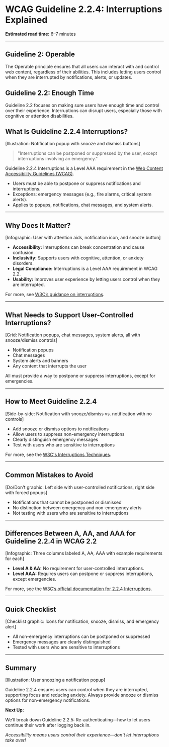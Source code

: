 <!--
title: WCAG Guideline 2.2.4: Interruptions Explained
series: Making the Web Accessible for All
description: A practical guide to WCAG Guideline 2.2.4 (Interruptions)—what it means, why it matters, and how to let users control when they are interrupted by messages or updates.
keywords: wcag 2.2.4, interruptions, accessibility, web standards, notifications, user control
image: wcag-2-2-4-interruptions.png
imageAlt: Illustration of a notification with a snooze or dismiss button and accessibility icons
-->

# **WCAG Guideline 2.2.4: Interruptions Explained**

**Estimated read time:** 6–7 minutes

---

## **Guideline 2: Operable**

The Operable principle ensures that all users can interact with and control web content, regardless of their abilities. This includes letting users control when they are interrupted by notifications, alerts, or updates.

## **Guideline 2.2: Enough Time**

Guideline 2.2 focuses on making sure users have enough time and control over their experience. Interruptions can disrupt users, especially those with cognitive or attention disabilities.

## **What Is Guideline 2.2.4 Interruptions?**

[Illustration: Notification popup with snooze and dismiss buttons]

> "Interruptions can be postponed or suppressed by the user, except interruptions involving an emergency."

Guideline 2.2.4 Interruptions is a Level AAA requirement in the [Web Content Accessibility Guidelines (WCAG)](https://www.w3.org/WAI/WCAG22/quickref/#interruptions).

- Users must be able to postpone or suppress notifications and interruptions.
- Exceptions: emergency messages (e.g., fire alarms, critical system alerts).
- Applies to popups, notifications, chat messages, and system alerts.

---

## **Why Does It Matter?**

[Infographic: User with attention aids, notification icon, and snooze button]

- **Accessibility:** Interruptions can break concentration and cause confusion.
- **Inclusivity:** Supports users with cognitive, attention, or anxiety disorders.
- **Legal Compliance:** Interruptions is a Level AAA requirement in WCAG 2.2.
- **Usability:** Improves user experience by letting users control when they are interrupted.

For more, see [W3C’s guidance on interruptions](https://www.w3.org/WAI/WCAG22/Understanding/interruptions.html).

---

## **What Needs to Support User-Controlled Interruptions?**

[Grid: Notification popups, chat messages, system alerts, all with snooze/dismiss controls]

- Notification popups
- Chat messages
- System alerts and banners
- Any content that interrupts the user

All must provide a way to postpone or suppress interruptions, except for emergencies.

---

## **How to Meet Guideline 2.2.4**

[Side-by-side: Notification with snooze/dismiss vs. notification with no controls]

- Add snooze or dismiss options to notifications
- Allow users to suppress non-emergency interruptions
- Clearly distinguish emergency messages
- Test with users who are sensitive to interruptions

For more, see the [W3C's Interruptions Techniques](https://www.w3.org/WAI/WCAG22/Techniques/general/G201).

---

## **Common Mistakes to Avoid**

[Do/Don't graphic: Left side with user-controlled notifications, right side with forced popups]

- Notifications that cannot be postponed or dismissed
- No distinction between emergency and non-emergency alerts
- Not testing with users who are sensitive to interruptions

---

## **Differences Between A, AA, and AAA for Guideline 2.2.4 in WCAG 2.2**

[Infographic: Three columns labeled A, AA, AAA with example requirements for each]

- **Level A & AA:** No requirement for user-controlled interruptions.
- **Level AAA:** Requires users can postpone or suppress interruptions, except emergencies.

For more, see the [W3C’s official documentation for 2.2.4 Interruptions](https://www.w3.org/WAI/WCAG22/Understanding/interruptions.html).

---

## **Quick Checklist**

[Checklist graphic: Icons for notification, snooze, dismiss, and emergency alert]

- All non-emergency interruptions can be postponed or suppressed
- Emergency messages are clearly distinguished
- Tested with users who are sensitive to interruptions

---

## **Summary**

[Illustration: User snoozing a notification popup]

Guideline 2.2.4 ensures users can control when they are interrupted, supporting focus and reducing anxiety. Always provide snooze or dismiss options for non-emergency notifications.

**Next Up:**

We’ll break down Guideline 2.2.5: Re-authenticating—how to let users continue their work after logging back in.

*Accessibility means users control their experience—don’t let interruptions take over!*
